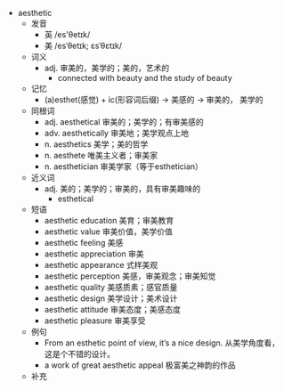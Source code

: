 - aesthetic
  - 发音
    - 英 /es'θetɪk/
    - 美 /esˈθetɪk; ɛsˈθɛtɪk/
  - 词义
    - adj. 审美的，美学的；美的，艺术的
      - connected with beauty and the study of beauty
  - 记忆
    - (a)esthet(感觉) + ic(形容词后缀) → 美感的 → 审美的， 美学的
  - 同根词
    - adj. aesthetical 审美的；美学的；有审美感的
    - adv. aesthetically 审美地；美学观点上地
    - n. aesthetics 美学；美的哲学
    - n. aesthete 唯美主义者；审美家
    - n. aesthetician 审美学家（等于esthetician）
  - 近义词
    - adj. 美的；美学的；审美的，具有审美趣味的
      - esthetical
  - 短语
    - aesthetic education 美育；审美教育
    - aesthetic value 审美价值，美学价值
    - aesthetic feeling 美感
    - aesthetic appreciation 审美
    - aesthetic appearance 式样美观
    - aesthetic perception 美感，审美观念；审美知觉
    - aesthetic quality 美感质素；感官质量
    - aesthetic design 美学设计；美术设计
    - aesthetic attitude 审美态度；美感态度
    - aesthetic pleasure 审美享受
  - 例句
    - From an esthetic point of view, it’s a nice design. 从美学角度看，这是个不错的设计。
    - a work of great aesthetic appeal 极富美之神韵的作品
  - 补充